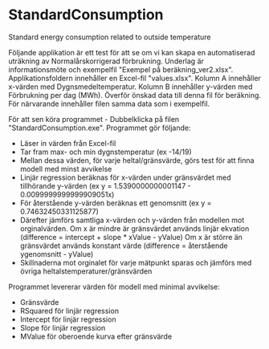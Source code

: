 # StandardConsumption
Standard energy consumption related to outside temperature

Följande applikation är ett test för att se om vi kan skapa en automatiserad uträkning av Normalårskorrigerad förbrukning.
Underlag är informationsmöte och exempelfil "Exempel på beräkning_ver2.xlsx".
Applikationsfoldern innehåller en Excel-fil "values.xlsx". Kolumn A innehåller x-värden med Dygnsmedeltemperatur. Kolumn B innehåller y-värden med Förbrukning per dag (MWh). Överför önskad data till denna fil för beräkning.
För närvarande innehåller filen samma data som i exempelfil.

För att sen köra programmet - Dubbelklicka på filen "StandardConsumption.exe".
Programmet gör följande:
- Läser in värden från Excel-fil
- Tar fram max- och min dygnstemperatur (ex -14/19)
- Mellan dessa värden, för varje heltal/gränsvärde, görs test för att finna modell med minst avvikelse
- Linjär regression beräknas för x-värden under gränsvärdet med tillhörande y-värden (ex y = 1.5390000000001147 - 0.0099999999999909051x)
- För återstående y-värden beräknas ett genomsnitt (ex y = 0.74632450331125877)
- Därefter jämförs samtliga x-värden och y-värden från modellen mot orginalvärden. 
  Om x är mindre är gränsvärdet används linjär ekvation (difference = intercept + slope * xValue - yValue)
  Om x är större än gränsvärdet används konstant värde (difference = återstående ygenomsnitt - yValue)
- Skillnaderna mot orginalet för varje mätpunkt sparas och jämförs med övriga heltalstemperaturer/gränsvärden

Programmet levererar värden för modell med minimal avvikelse:
- Gränsvärde
- RSquared för linjär regression
- Intercept för linjär regression
- Slope för linjär regression
- MValue för oberoende kurva efter gränsvärde